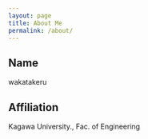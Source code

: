 ```yaml
---
layout: page
title: About Me
permalink: /about/
---
```


## Name
wakatakeru

## Affiliation
Kagawa University., Fac. of Engineering
